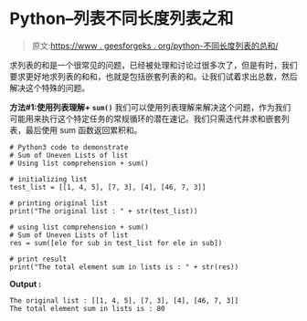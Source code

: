 # Python–列表不同长度列表之和

> 原文:[https://www . geesforgeks . org/python-不同长度列表的总和/](https://www.geeksforgeeks.org/python-sum-of-different-length-lists-of-list/)

求列表的和是一个很常见的问题，已经被处理和讨论过很多次了，但是有时，我们要求更好地求列表的和和，也就是包括嵌套列表的和。让我们试着求出总数，然后解决这个特殊的问题。

**方法#1:使用列表理解+ `sum()`**
我们可以使用列表理解来解决这个问题，作为我们可能用来执行这个特定任务的常规循环的潜在速记。我们只需迭代并求和嵌套列表，最后使用 sum 函数返回累积和。

```
# Python3 code to demonstrate
# Sum of Uneven Lists of list
# Using list comprehension + sum()

# initializing list
test_list = [[1, 4, 5], [7, 3], [4], [46, 7, 3]]

# printing original list
print("The original list : " + str(test_list))

# using list comprehension + sum()
# Sum of Uneven Lists of list
res = sum([ele for sub in test_list for ele in sub])

# print result
print("The total element sum in lists is : " + str(res))
```

**Output :**

```
The original list : [[1, 4, 5], [7, 3], [4], [46, 7, 3]]
The total element sum in lists is : 80

```